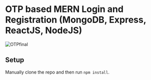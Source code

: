 # OTP based MERN Login and Registration (MongoDB, Express, ReactJS, NodeJS)

![OTPfinal](https://user-images.githubusercontent.com/47686377/91383103-0dcdbe00-e84b-11ea-871f-cc065f5e57c2.gif)


## Setup

Manually clone the repo and then run `npm install`.
